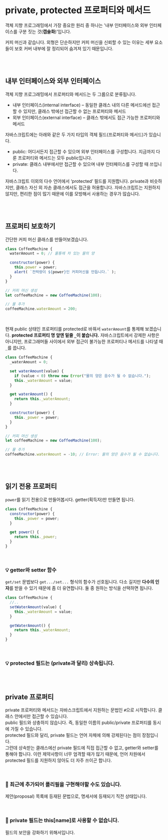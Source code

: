 # private, protected 프로퍼티와 메서드

객체 지향 프로그래밍에서 가장 중요한 원리 중 하나는 '내부 인터페이스와 외부 인터페이스를 구분 짓는 것(**캡슐화**)’입니다.

커피 머신과 같습니다. 외형은 단순하지만 커피 머신을 신뢰할 수 있는 이유는 세부 요소들이 보호 커버 내부에 잘 정리되어 숨겨져 있기 때문입니다.

<br><br>

## 내부 인터페이스와 외부 인터페이스

객체 지향 프로그래밍에서 프로퍼티와 메서드는 두 그룹으로 분류됩니다.

- 내부 인터페이스(internal interface) – 동일한 클래스 내의 다른 메서드에선 접근할 수 있지만, 클래스 밖에선 접근할 수 없는 프로퍼티와 메서드
- 외부 인터페이스(external interface) – 클래스 밖에서도 접근 가능한 프로퍼티와 메서드

자바스크립트에는 아래와 같은 두 가지 타입의 객체 필드(프로퍼티와 메서드)가 있습니다.

- public: 어디서든지 접근할 수 있으며 외부 인터페이스를 구성합니다. 지금까지 다룬 프로퍼티와 메서드는 모두 public입니다.
- private: 클래스 내부에서만 접근할 수 있으며 내부 인터페이스를 구성할 때 쓰입니다.

자바스크립트 이외의 다수 언어에서 ‘protected’ 필드를 지원합니다.
private과 비슷하지만, 클래스 자신 외 자손 클래스에서도 접근을 허용합니다.
자바스크립트는 지원하지 않지만, 편리한 점이 많기 때문에 이를 모방해서 사용하는 경우가 많습니다.

<br><br>

## 프로퍼티 보호하기

간단한 커피 머신 클래스를 만들어보겠습니다.

```js
class CoffeeMachine {
  waterAmount = 0; // 물통에 차 있는 물의 양

  constructor(power) {
    this.power = power;
    alert( `전력량이 ${power}인 커피머신을 만듭니다.` );
  }
}

// 커피 머신 생성
let coffeeMachine = new CoffeeMachine(100);

// 물 추가
coffeeMachine.waterAmount = 200;
```

<br>

현재 public 상태인 프로퍼티를 protected로 바꿔서 `waterAmount`를 통제해 보겠습니다.
**protected 프로퍼티 명 앞엔 밑줄 `_`이 붙습니다.**
자바스크립트에서 강제한 사항은 아니지만, 프로그래머들 사이에서 외부 접근이 불가능한 프로퍼티나 메서드를 나타낼 때 `_`를 씁니다.

```js
class CoffeeMachine {
  _waterAmount = 0;

  set waterAmount(value) {
    if (value < 0) throw new Error("물의 양은 음수가 될 수 없습니다.");
    this._waterAmount = value;
  }

  get waterAmount() {
    return this._waterAmount;
  }

  constructor(power) {
    this._power = power;
  }
}

// 커피 머신 생성
let coffeeMachine = new CoffeeMachine(100);

// 물 추가
coffeeMachine.waterAmount = -10; // Error: 물의 양은 음수가 될 수 없습니다.
```

<br><br>

## 읽기 전용 프로퍼티

`power`를 읽기 전용으로 만들어봅시다.
getter(획득자)만 만들면 됩니다.

```js
class CoffeeMachine {
  constructor(power) {
    this._power = power;
  }

  get power() {
    return this._power;
  }
}
```

<br>

### 💡 getter와 setter 함수

`get/set` 문법보다 `get.../set...` 형식의 함수가 선호됩니다.
다소 길지만 **다수의 인자**를 받을 수 있기 때문에 좀 더 유연합니다.
둘 중 원하는 방식을 선택하면 됩니다.

```js
class CoffeeMachine {
  //..
  setWaterAmount(value) {
    this._waterAmount = value;
  }

  getWaterAmount() {
    return this._waterAmount;
  }
}
```

<br>

### 💡 protected 필드는 (private과 달리) 상속됩니다.

<br><br>

## private 프로퍼티

private 프로퍼티와 메서드는 자바스크립트에서 지원하는 문법인 `#`으로 시작합니다. 클래스 안에서만 접근할 수 있습니다.  
public 필드와 상충하지 않습니다. 즉, 동일한 이름의 public/private 프로퍼티를 동시에 가질 수 있습니다.  
protected 필드와 달리, private 필드는 언어 자체에 의해 강제된다는 점이 장점입니다.  
그런데 상속받는 클래스에선 private 필드에 직접 접근할 수 없고, getter와 setter를 통해야 합니다.
이런 제약사항이 너무 엄격할 때가 많기 때문에, 언어 차원에서 protected 필드를 지원하지 않아도 더 자주 쓰이곤 합니다.

<br>

### 🚨 최근에 추가되어 폴리필을 구현해야할 수도 있습니다.

제안(proposal) 목록에 등재된 문법으로, 명세서에 등재되기 직전 상태입니다.

<br>

### 🚨 private 필드는 this[name]로 사용할 수 없습니다.

필드의 보안을 강화하기 위해서입니다.

